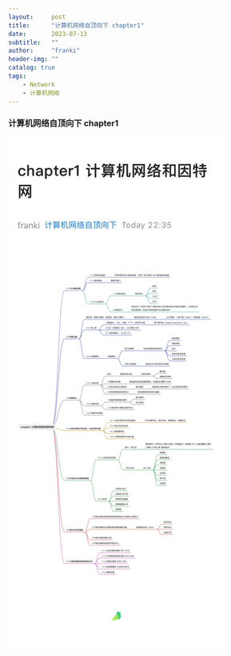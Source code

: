 ```yaml
---
layout:     post
title:      "计算机网络自顶向下 chapter1"
date:       2023-07-13
subtitle:   ""
author:     "franki"
header-img: ""
catalog: true
tags:
    - Network
    - 计算机网络
---
```


### 计算机网络自顶向下 chapter1

![chapter1](/images/posts/network/chapter1.jpg)
